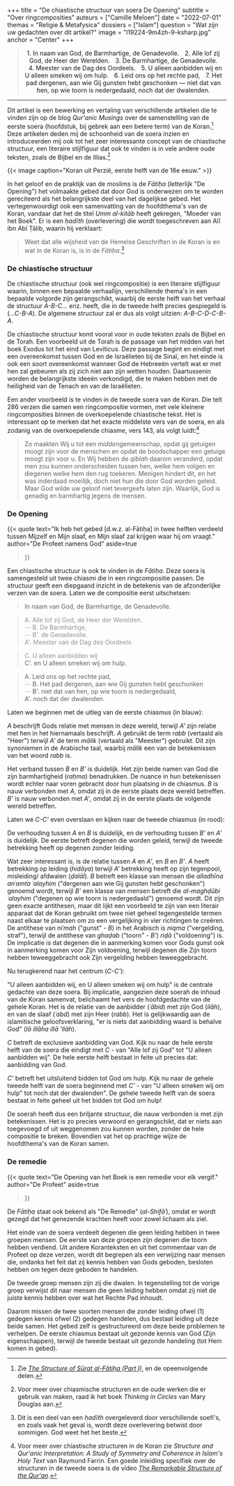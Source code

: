 +++
title = "De chiastische structuur van soera De Opening"
subtitle = "Over ringcomposities"
auteurs = ["Camille Meloen"]
date = "2022-07-01"
themas = "Religie & Metafysica"
dossiers = ["Islam"]
question = "Wat zijn uw gedachten over dit artikel?"
image = "l19224-9m4zh-9-ksharp.jpg"
anchor = "Center"
+++


<blockquote style="text-align: center; color: var(--muted-color); max-width: 90%;">

<span style="color: var(--accent-color); font-size: 14px;">1.</span> In naam van God, de Barmhartige, de Genadevolle. 
<span style="color: var(--accent-color); margin-left: 9px; font-size: 14px;">2.</span> Alle lof zij God, de Heer der Werelden. 
<span style="color: var(--accent-color); margin-left: 9px; font-size: 14px;">3.</span> De Barmhartige, de Genadevolle. 
<span style="color: var(--accent-color); margin-left: 9px; font-size: 14px;">4.</span> Meester van de Dag des Oordeels. 
<span style="color: var(--accent-color); margin-left: 9px; font-size: 14px;">5.</span> U alleen aanbidden wij en U alleen smeken wij om hulp. 
<span style="color: var(--accent-color); margin-left: 9px; font-size: 14px;">6.</span> Leid ons op het rechte pad, 
<span style="color: var(--accent-color); margin-left: 9px; font-size: 14px;">7.</span> Het pad dergenen, aan wie Gij gunsten hebt geschonken — niet dat van hen, op wie toorn is nedergedaald, noch dat der dwalenden.


</blockquote>

- - -

Dit artikel is een bewerking en vertaling van verschillende artikelen die te vinden zijn op de blog *Qur'anic Musings* over de samenstelling van de eerste soera (hoofdstuk, bij gebrek aan een betere term) van de Koran.[^1] Deze artikelen deden mij de schoonheid van de soera inzien en introduceerden mij ook tot het zeer interessante concept van de chiastische structuur, een literaire stijlfiguur dat ook te vinden is in vele andere oude teksten, zoals de Bijbel en de Illias.[^2]

{{< image caption="Koran uit Perzië, eerste helft van de 16e eeuw." >}}

In het geloof en de praktijk van de moslims is de *Fātiḥa* (letterlijk "De Opening") het volmaakte gebed dat door God is onderwezen om te worden gereciteerd als het belangrijkste deel van het dagelijkse gebed. Het vertegenwoordigt ook een samenvatting van de hoofdthema's van de Koran, vandaar dat het de titel *Umm al-kitāb* heeft gekregen, "Moeder van het Boek". Er is een *ḥadīth* (overlevering) die wordt toegeschreven aan Alī ibn Abī Ṭālib, waarin hij verklaart:

> Weet dat alle wijsheid van de Hemelse Geschriften in de Koran is en wat in de Koran is, is in de *Fātiḥa*.[^3]

### De chiastische structuur

De chiastische structuur (ook wel ringcompositie) is een literaire stijlfiguur waarin, binnen een bepaalde verhaallijn, verschillende thema's in een bepaalde volgorde zijn gerangschikt, waarbij de eerste helft van het verhaal de structuur *A-B-C...* enz. heeft, die in de tweede helft precies gespiegeld is (*...C-B-A*). De algemene structuur zal er dus als volgt uitzien: *A-B-C-D-C-B-A*.

De chiastische structuur komt vooral voor in oude teksten zoals de Bijbel en de Torah. Een voorbeeld uit de Torah is de passage van het midden van het boek Exodus tot het eind van Leviticus. Deze passage begint en eindigt met een overeenkomst tussen God en de Israëlieten bij de Sinaï, en het einde is ook een soort overeenkomst wanneer God de Hebreeën vertelt wat er met hen zal gebeuren als zij zich niet aan zijn wetten houden. Daartussenin worden de belangrijkste ideeën verkondigd, die te maken hebben met de heiligheid van de Tenach en van de Israëlieten.

Een ander voorbeeld is te vinden in de tweede soera van de Koran. Die telt 286 verzen die samen een ringcompositie vormen, met vele kleinere ringcomposities binnen de overkoepelende chiastische tekst. Het is interessant op te merken dat het exacte middelste vers van de soera, en als zodanig van de overkoepelende chiasme, vers 143, als volgt luidt:[^4]

> Zo maakten Wij u tot een *midden*gemeenschap, opdat gij getuigen moogt zijn voor de menschen en opdat de boodschapper een getuige moogt zijn voor u. En Wij hebben de *qiblah* daarom veranderd, opdat men zou kunnen onderscheiden tussen hen, welke hem volgen en diegenen welke hem den rug toekeren. Menigen hindert dit, en het was inderdaad moeilijk, doch niet hun die door God worden geleid. Maar God wilde uw geloof niet tevergeefs laten zijn. Waarlijk, God is genadig en barmhartig jegens de mensen.

### De Opening

{{< quote
	text="Ik heb het gebed [d.w.z. al-Fātiḥa] in twee helften verdeeld tussen Mijzelf en Mijn slaaf, en Mijn slaaf zal krijgen waar hij om vraagt."
	author="De Profeet namens God"
	aside=true
>}}

Een chiastische structuur is ook te vinden in de *Fātiḥa*. Deze soera is samengesteld uit twee chiasmi die in een ringcompositie passen. De structuur geeft een diepgaand inzicht in de betekenis van de afzonderlijke verzen van de soera. Laten we de compositie eerst uitschetsen:

> In naam van God, de Barmhartige, de Genadevolle. 

> <span style="color: var(--accent-color); filter: invert(0.8);">A. Alle lof zij God, de Heer der Werelden.</span><br>
> <span style="opacity: 0.4;">—</span> <span style="color: var(--accent-color); filter: invert(0.8);">B. De Barmhartige,</span><br>
> <span style="opacity: 0.4;">—</span> <span style="color: var(--accent-color); filter: invert(0.8);">B'. de Genadevolle.</span><br>
> <span style="color: var(--accent-color); filter: invert(0.8);">A'. Meester van de Dag des Oordeels.</span>

> <span style="color: var(--accent-color); filter: invert(0.8);">C. U alleen aanbidden wij</span><br>
> <span style="color: var(--accent-color);">C'. en U alleen smeken wij om hulp.</span>

> <span style="color: var(--accent-color);">A. Leid ons op het rechte pad,</span><br>
> <span style="opacity: 0.4;">—</span> <span style="color: var(--accent-color);">B. Het pad dergenen, aan wie Gij gunsten hebt geschonken</span><br>
> <span style="opacity: 0.4;">—</span> <span style="color: var(--accent-color);">B'. niet dat van hen, op wie toorn is nedergedaald,</span><br>
> <span style="color: var(--accent-color);">A'. noch dat der dwalenden.</span>

Laten we beginnen met de uitleg van de eerste chiasmus (in blauw):

*A* beschrijft Gods relatie met mensen in deze wereld, terwijl *A'* zijn relatie met hen in het hiernamaals beschrijft. *A* gebruikt de term *rabb* (vertaald als "Heer") terwijl *A'* de term *mālik* (vertaald als "Meester") gebruikt. Dit zijn synoniemen in de Arabische taal, waarbij *mālik* een van de betekenissen van het woord *rabb* is.

Het verband tussen *B* en *B'* is duidelijk. Het zijn beide namen van God die zijn barmhartigheid (*raḥma*) benadrukken. De nuance in hun betekenissen wordt echter naar voren gebracht door hun plaatsing in de chiasmus. *B* is nauw verbonden met *A*, omdat zij in de eerste plaats deze wereld betreffen. *B'* is nauw verbonden met *A'*, omdat zij in de eerste plaats de volgende wereld betreffen.

Laten we *C-C'* even overslaan en kijken naar de tweede chiasmus (in rood):

De verhouding tussen *A* en *B* is duidelijk, en de verhouding tussen *B'* en *A'* is duidelijk. De eerste betreft degenen die worden geleid, terwijl de tweede betrekking heeft op degenen zonder leiding.

Wat zeer interessant is, is de relatie tussen *A* en *A'*, en *B* en *B'*. *A* heeft betrekking op leiding (*hidāya*) terwijl *A'* betrekking heeft op zijn tegenpool, misleiding/ afdwalen (*ḍalāl*). *B* betreft een klasse van mensen die *alladhīna anʿamta ʿalayhim* ("dergenen aan wie Gij gunsten hebt geschonken") genoemd wordt, terwijl *B'* een klasse van mensen betreft die *al-maghḍūbi ʿalayhim* ("degenen op wie toorn is nedergedaald") genoemd wordt. Dit zijn geen exacte antithesen, maar dit lijkt een voorbeeld te zijn van een literair apparaat dat de Koran gebruikt om twee niet geheel tegengestelde termen naast elkaar te plaatsen om zo een vergelijking in vier richtingen te creëren. De antithese van *niʿmah* ("gunst" - *B*) in het Arabisch is *niqma* ("vergelding, straf"), terwijl de antithese van *ghaḍab* ("toorn" - *B'*) *riḍā* ("voldoening") is. De implicatie is dat degenen die in aanmerking komen voor Gods gunst ook in aanmerking komen voor Zijn voldoening, terwijl degenen die Zijn toorn  hebben teweeggebracht ook Zijn vergelding hebben teweeggebracht.

Nu terugkerend naar het centrum (*C-C'*):

"U alleen aanbidden wij, en U alleen smeken wij om hulp" is de centrale gedachte van deze soera. Bij implicatie, aangezien deze soerah de inhoud van de Koran samenvat, belichaamt het vers de hoofdgedachte van de gehele Koran. Het is de relatie van de aanbidder (*ʿābid*) met zijn God (*ilāh*), en van de slaaf (*ʿabd*) met zijn Heer (*rabb*). Het is gelijkwaardig aan de islamitische geloofsverklaring, "er is niets dat aanbidding waard is behalve God" (*lā illāha illā 'llāh*).

*C* betreft de exclusieve aanbidding van God. Kijk nu naar de hele eerste helft van de soera die eindigt met *C* - van "Alle lof zij God" tot "U alleen aanbidden wij". De hele eerste helft bestaat in feite uit precies dat: aanbidding van God.

*C'* betreft het uitsluitend bidden tot God om hulp. Kijk nu naar de gehele tweede helft van de soera beginnend met *C'* - van "U alleen smeken wij om hulp" tot noch dat der dwalenden". De gehele tweede helft van de soera bestaat in feite geheel uit het bidden tot God om hulp!

De soerah heeft dus een briljante structuur, die nauw verbonden is met zijn betekenissen. Het is zo precies verwoord en gerangschikt, dat er niets aan toegevoegd of uit weggenomen zou kunnen worden, zonder de hele compositie te breken. Bovendien vat het op prachtige wijze de hoofdthema's van de Koran samen. 

### De remedie

{{< quote
	text="De Opening van het Boek is een remedie voor elk vergif."
	author="De Profeet"
	aside=true
>}}

De *Fātiḥa* staat ook bekend als "De Remedie" (*al-Shifāʾ*), omdat er wordt gezegd dat het genezende krachten heeft voor zowel lichaam als ziel.

Het einde van de soera verdeelt degenen die geen leiding hebben in twee groepen mensen. De eerste van deze groepen zijn degenen die toorn hebben verdiend. Uit andere Koranteksten en uit het commentaar van de Profeet op deze verzen, wordt dit begrepen als een verwijzing naar mensen die, ondanks het feit dat zij kennis hebben van Gods geboden, besloten hebben om tegen deze geboden te handelen.

De tweede groep mensen zijn zij die dwalen. In tegenstelling tot de vorige groep verwijst dit naar mensen die geen leiding hebben omdat zij niet de juiste kennis hebben over wat het Rechte Pad inhoudt.

Daarom missen de twee soorten mensen die zonder leiding ofwel (1) gedegen kennis ofwel (2) gedegen handelen, dus bestaat leiding uit deze beide samen. Het gebed zelf is gestructureerd om deze beide problemen te verhelpen.  De eerste chiasmus bestaat uit gezonde kennis van God (Zijn eigenschappen), terwijl de tweede bestaat uit gezonde handeling (tot Hem komen in gebed).

[^1]: Zie *[The Structure of Sūrat al-Fātiḥa (Part I)](http://quranic-musings.blogspot.com/2014/10/the-structure-of-surat-al-fatihah-part-i.html)*, en de opeenvolgende delen.
[^2]: Voor meer over chiasmische structuren en de oude werken die er gebruik van maken, raad ik het boek *Thinking in Circles* van Mary Douglas aan.
[^3]: Dit is een deel van een *ḥadīth* overgeleverd door verschillende soefi's, en zoals vaak het geval is, wordt deze overlevering betwist door sommigen. God weet het het beste.
[^4]: Voor meer over chiastische structuren in de Koran zie *Structure and Qur'anic Interpretation: A Study of Symmetry and Coherence in Islam's Holy Text* van Raymond Farrin. Een goede inleiding specifiek over de structuren in de tweede soera is de video *[The Remarkable Structure of the Qur'an](https://www.youtube.com/watch?v=yYY1BGKrr1E)*.
